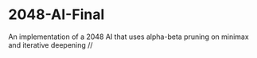# 2048-AI-Final
An implementation of a 2048 AI that uses alpha-beta pruning on minimax and iterative deepening
//
